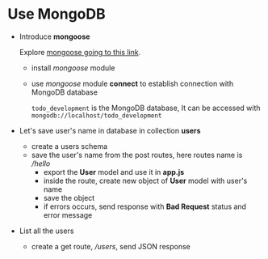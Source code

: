 # Use MongoDB

* Introduce **mongoose**

  Explore [mongoose going to this link](http://mongoosejs.com/docs).
  
  * install *mongoose* module
  * use *mongoose* module **connect** to establish connection with MongoDB database
    
    `todo_development` is the MongoDB database, It can be accessed with `mongodb://localhost/todo_development`

* Let's save user's name in database in collection **users**
  
  * create a users schema
  * save the user's name from the post routes, here routes name is */hello*
    * export the **User** model and use it in **app.js**
    * inside the route, create new object of **User** model with user's name
    * save the object
    * if errors occurs, send response with **Bad Request** status and error message

* List all the users
  * create a get route, */users*, send JSON response